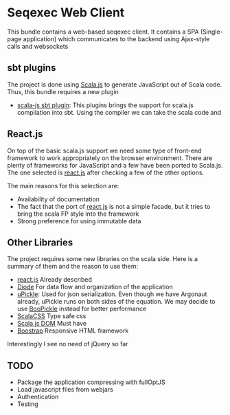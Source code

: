# Seqexec Web Client

This bundle contains a web-based seqexec client. It contains a SPA (Single-page application) which communicates to the backend using Ajax-style calls and websockets

## sbt plugins

The project is done using [Scala.js](http://www.scala-js.org/) to generate JavaScript out of Scala code. Thus, this bundle requires a new plugin

* [scala-js sbt plugin](http://www.scala-js.org/doc/sbt-plugin.html): This plugins brings the support for scala.js compilation into sbt. Using the compiler we can take the scala code and 

## React.js

On top of the basic scala.js support we need some type of front-end framework to work appropriately on the browser environment. There are plenty of frameworks for JavaScript and a few have been ported to Scala.js. The one selected is [react.js](https://github.com/japgolly/scalajs-react) after checking a few of the other options. 

The main reasons for this selection are:

* Availability of documentation
* The fact that the port of [react.js](https://facebook.github.io/react/) is not a simple facade, but it tries to bring the scala FP style into the framework
* Strong preference for using immutable data

## Other Libraries

The project requires some new libraries on the scala side. Here is a summary of them and the reason to use them:

* [react.js](https://facebook.github.io/react/) Already described
* [Diode](https://github.com/ochrons/diode) For data flow and organization of the application
* [uPickle](https://github.com/japgolly/upickle): Used for json serialization. Even though we have Argonaut already, uPickle runs on both sides of the equation. We may decide to use [BooPickle](https://github.com/ochrons/boopickle) instead for better performance
* [ScalaCSS](https://github.com/japgolly/scalacss/) Type safe css
* [Scala.js DOM](https://github.com/scala-js/scala-js-dom) Must have
* [Boostrap](https://getbootstrap.com/) Responsive HTML framework

Interestingly I see no need of jQuery so far

## TODO

* Package the application compressing with fullOptJS
* Load javascript files from webjars
* Authentication
* Testing